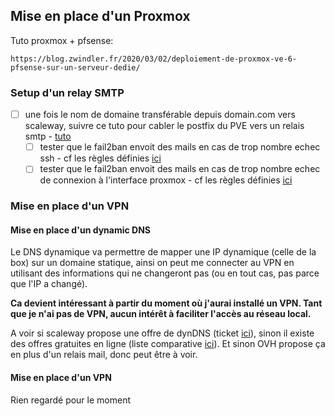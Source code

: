 
## Mise en place d'un Proxmox

Tuto proxmox + pfsense:

```
https://blog.zwindler.fr/2020/03/02/deploiement-de-proxmox-ve-6-pfsense-sur-un-serveur-dedie/
```

### Setup d'un relay SMTP

- [ ] une fois le nom de domaine transférable depuis domain.com vers scaleway, suivre ce tuto pour cabler le postfix du PVE vers un relais smtp - [tuto](https://www.scaleway.com/en/docs/tutorials/configure-smtp-relay-tem/)
	- [ ] tester que le fail2ban envoit des mails en cas de trop nombre echec ssh - cf les règles définies [ici](https://blog.zwindler.fr/2020/03/02/deploiement-de-proxmox-ve-6-pfsense-sur-un-serveur-dedie/#le-serveur-ssh)
	- [ ] tester que le fail2ban envoit des mails en cas de trop nombre echec de connexion à l'interface proxmox - cf les règles définies [ici](https://blog.zwindler.fr/2020/03/02/deploiement-de-proxmox-ve-6-pfsense-sur-un-serveur-dedie/#retour-sur-fail2ban)

### Mise en place d'un VPN

#### Mise en place d'un dynamic DNS

Le DNS dynamique va permettre de mapper une IP dynamique (celle de la box) sur un domaine statique, ainsi on peut me connecter au VPN en utilisant des informations qui ne changeront pas (ou en tout cas, pas parce que l'IP a changé).

**Ca devient intéressant à partir du moment où j'aurai installé un VPN. Tant que je n'ai pas de VPN, aucun intérêt à faciliter l'accès au réseau local.**

A voir si scaleway propose une offre de dynDNS (ticket [ici](https://console.scaleway.com/support/tickets/500W5000000u34sIAA)), sinon il existe des offres gratuites en ligne (liste comparative [ici](https://www.ionos.com/digitalguide/server/tools/free-dynamic-dns-providers-an-overview/)). Et sinon OVH propose ça en plus d'un relais mail, donc peut être à voir.

#### Mise en place d'un VPN

Rien regardé pour le moment